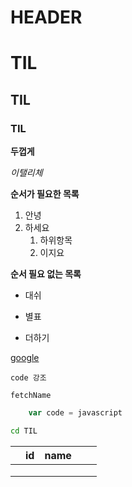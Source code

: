 # HEADER
# TIL
## TIL
### TIL

**두껍게**

_이탤리체_


**순서가 필요한 목록**

1. 안녕
2. 하세요
    1. 하위항목
    2. 이지요

**순서 필요 없는 목록**
- 대쉬
* 별표
+ 더하기

[google](https://google.com)

```
code 강조
```
`fetchName`
```javascript
    var code = javascript
```

```bash
cd TIL
```

|   | id | name |   |   |
|---|----|------|---|---|
|   |    |      |   |   |
|   |    |      |   |   |
|   |    |      |   |   |